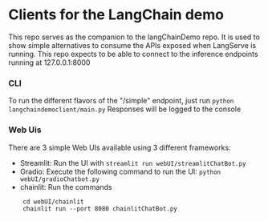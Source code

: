 # Clients for the LangChain demo

This repo serves as the companion to the langChainDemo repo. It is used to show simple alternatives to consume the APIs 
exposed when LangServe is running. This repo expects to be able to connect to the inference endpoints running 
at 127.0.0.1:8000

### CLI
To run the different flavors of the "/simple" endpoint, just run `python langchaindemoclient/main.py` Responses will be
logged to the console

### Web Uis
There are 3 simple Web UIs available using 3 different frameworks:
- Streamlit: Run the UI with `streamlit run webUI/streamlitChatBot.py`
- Gradio: Execute the following command to run the UI: `python webUI/gradioChatbot.py`
- chainlit: Run the commands 
```shell
    cd webUI/chainlit
    chainlit run --port 8080 chainlitChatBot.py 
```
